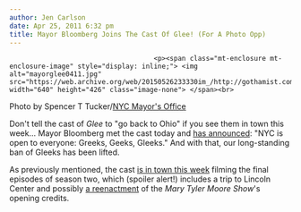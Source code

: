 ```yaml
---
author: Jen Carlson
date: Apr 25, 2011 6:32 pm
title: Mayor Bloomberg Joins The Cast Of Glee! (For A Photo Opp)
---
```


	
										<p><span class="mt-enclosure mt-enclosure-image" style="display: inline;"> <img alt="mayorglee0411.jpg" src="https://web.archive.org/web/20150526233330im_/http://gothamist.com/attachments/arts_jen/mayorglee0411.jpg" width="640" height="426" class="image-none"> </span><br>
<span class="photo_caption">Photo by Spencer T Tucker/<a href="https://web.archive.org/web/20150526233330/http://www.flickr.com/photos/nycmayorsoffice/5655375886/">NYC Mayor&apos;s Office</a></span></p>

<p>Don&apos;t tell the cast of <em>Glee</em> to &quot;go back to Ohio&quot; if you see them in town this week... Mayor Bloomberg met the cast today and <a href="https://web.archive.org/web/20150526233330/http://twitter.com/#!/NYCMayorsOffice/status/62628089984847872">has announced</a>: &quot;NYC is open to everyone: Greeks, Geeks, Gleeks.&quot; And with that, our long-standing ban of Gleeks has been lifted.</p>

<p>As previously mentioned, the cast <a href="https://web.archive.org/web/20150526233330/http://gothamist.com/2011/04/25/nyc_is_on_gleek_alert_where_to_find.php">is in town this week</a> filming the final episodes of season two, which (spoiler alert!) includes a trip to Lincoln Center and possibly <a href="https://web.archive.org/web/20150526233330/http://www.dailymail.co.uk/tvshowbiz/article-1380442/Glees-Lea-Michele-lights-Times-Square-technicolour-coat.html">a reenactment</a> of the <em>Mary Tyler Moore Show</em>&apos;s opening credits.</p>					
										
									
				